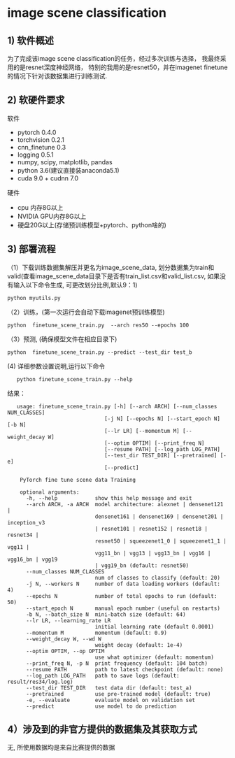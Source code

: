 # image scene classification


## 1) 软件概述
   为了完成该image scene classification的任务，经过多次训练与选择， 我最终采用的是resnet深度神经网络，
   特别的我用的是resnet50，并在imagenet finetune的情况下针对该数据集进行训练测试.

## 2) 软硬件要求
软件
- pytorch 0.4.0
- torchvision 0.2.1
- cnn_finetune 0.3
- logging 0.5.1
- numpy, scipy, matplotlib, pandas
- python 3.6(建议直接装anaconda5.1)
- cuda 9.0 + cudnn 7.0

硬件
- cpu 内存8G以上
- NVIDIA GPU内存8G以上
- 硬盘20G以上(存储预训练模型+pytorch、python啥的)


## 3) 部署流程
（1）下载训练数据集解压并更名为image_scene_data, 划分数据集为train和
valid(查看image_scene_data目录下是否有train_list.csv和valid_list.csv, 
如果没有输入以下命令生成, 可更改划分比例,默认9：1)

    python myutils.py

（2）训练，(第一次运行会自动下载imagenet预训练模型)

    python  finetune_scene_train.py  --arch res50 --epochs 100


（3）预测,  (确保模型文件在相应目录下)
 
    python  finetune_scene_train.py --predict --test_dir test_b
  
  (4) 详细参数设置说明,运行以下命令
        
       python finetune_scene_train.py --help
       
   结果：
   
       usage: finetune_scene_train.py [-h] [--arch ARCH] [--num_classes NUM_CLASSES]
                                   [-j N] [--epochs N] [--start_epoch N] [-b N]
                                   [--lr LR] [--momentum M] [--weight_decay W]
                                   [--optim OPTIM] [--print_freq N]
                                   [--resume PATH] [--log_path LOG_PATH]
                                   [--test_dir TEST_DIR] [--pretrained] [-e]
                                   [--predict]

        PyTorch fine tune scene data Training
        
        optional arguments:
          -h, --help            show this help message and exit
          --arch ARCH, -a ARCH  model architecture: alexnet | densenet121 |
                                densenet161 | densenet169 | densenet201 | inception_v3
                                | resnet101 | resnet152 | resnet18 | resnet34 |
                                resnet50 | squeezenet1_0 | squeezenet1_1 | vgg11 |
                                vgg11_bn | vgg13 | vgg13_bn | vgg16 | vgg16_bn | vgg19
                                | vgg19_bn (default: resnet50)
          --num_classes NUM_CLASSES
                                num of classes to classify (default: 20)
          -j N, --workers N     number of data loading workers (default: 4)
          --epochs N            number of total epochs to run (default: 50)
          --start_epoch N       manual epoch number (useful on restarts)
          -b N, --batch_size N  mini-batch size (default: 64)
          --lr LR, --learning_rate LR
                                initial learning rate (default 0.0001)
          --momentum M          momentum (default: 0.9)
          --weight_decay W, --wd W
                                weight decay (default: 1e-4)
          --optim OPTIM, --op OPTIM
                                use what optimizer (default: momentum)
          --print_freq N, -p N  print frequency (default: 104 batch)
          --resume PATH         path to latest checkpoint (default: none)
          --log_path LOG_PATH   path to save logs (default: result/res34/log.log)
          --test_dir TEST_DIR   test data dir (default: test_a)
          --pretrained          use pre-trained model (default: true)
          -e, --evaluate        evaluate model on validation set
          --predict             use model to do prediction
    
    

## 4）涉及到的非官方提供的数据集及其获取方式
  无, 所使用数据均是来自比赛提供的数据